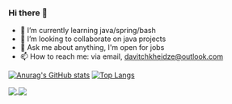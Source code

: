 ### Hi there 👋

- 🌱 I’m currently learning java/spring/bash
- 👯 I’m looking to collaborate on java projects
- 💬 Ask me about anything, I'm open for jobs
- 📫 How to reach me: via email, davitchkheidze@outlook.com 
 
[![Anurag's GitHub stats](https://github-readme-stats.vercel.app/api?username=chxei&count_private=true&show_icons=true&theme=gruvbox)](https://github.com/anuraghazra/github-readme-stats) [![Top Langs](https://github-readme-stats.vercel.app/api/top-langs/?username=chxei&layout=compact&count_private=true&show_icons=true&theme=gruvbox)](https://github.com/anuraghazra/github-readme-stats)

<a href="https://github.com/anuraghazra/github-readme-stats">
  <img align="center" src="https://github-readme-stats.vercel.app/api?username=chxei&count_private=true&show_icons=true&theme=gruvbox" />
</a>
<a href="https://github.com/anuraghazra/convoychat">
  <img align="center" src="https://github-readme-stats.vercel.app/api/top-langs/?username=chxei&layout=compact&count_private=true&show_icons=true&theme=gruvbox" />
</a>

<!-- 
![Jokes Card](https://readme-jokes.vercel.app/api)

[![Readme Quotes](https://quotes-github-readme.vercel.app/api?type=horizontal)](https://github.com/piyushsuthar/github-readme-quotes) -->

